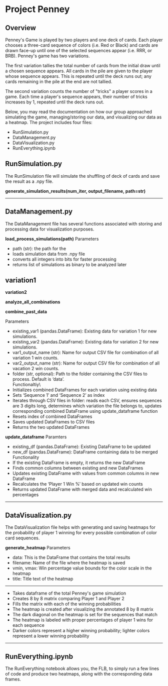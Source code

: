 # Project Penney

## Overview
Penney's Game is played by two players and one deck of cards. Each player chooses a three-card sequence of colors (i.e. Red or Black) and cards are drawn face-up until one of the selected sequences appear (i.e. RRR, or BRB). Penney's game has two variations. 

The first variation tallies the total number of cards from the initial draw until a chosen sequence appears. All cards in the pile are given to the player whose sequence appears. This is repeated until the deck runs out; any cards remaining in the pile at the end are not tallied.

The second variation counts the number of "tricks" a player scores in a game. Each time a player's sequence appears, their number of tricks increases by 1, repeated until the deck runs out.

Below, you may read the documentation on how our group approached simulating the game, managing/storing our data, and visualizing our data as a heatmap. The project includes four files:

- RunSimulation.py
- DataManagement.py
- DataVisualization.py
- RunEverything.ipynb

## RunSimulation.py
The RunSimulation file will simulate the shuffling of deck of cards and save the result as a .npy file.

**generate_simulation_results(num_iter, output_filename, path=str)**

---

## DataManagement.py
The DataManagement file has several functions associated with storing and processing data for visualization purposes.

**load_process_simulations(path)**
Parameters
- path (str): the path for the 
- loads simulation data from .npy file
- converts all integers into bits for faster processing
- returns list of simulations as binary to be analyzed later

**variation1**
- 

**variation2**


**analyze_all_combinations**


**combine_past_data**

Parameters 
- existing_var1 (pandas.DataFrame): Existing data for variation 1 for new simulations. 
- existing_var2 (pandas.DataFrame): Existing data for variation 2 for new simulations. 
- var1_output_name (str): Name for output CSV file for combination of all variation 1 win counts. 
- var2_output_name (str): Name for output CSV file for combination of all vacation 2 win counts. 
- folder (str, optional): Path to the folder containing the CSV files to process. Default is ‘data’.\
Functionaltiy\
- Initializes combined DataFrames for each variation using existing data
- Sets ‘Sequence 1’ and ‘Sequence 2’ as index
- Iterates through CSV files in folder: reads each CSV, ensures sequences are 3 digits long, determines which variation the file belongs to, updates corresponding combined DataFrame using update_dataframe function
- Resets index of combined DataFrames
- Saves updated DataFrames to CSV files 
- Returns the two updated DataFrames 


**update_dataframe**
Paramters
- existing_df (pandas.DataFrame): Existing DataFrame to be updated
- new_df (pandas.DataFrame): DataFrame containing data to be merged
Functionality
- If the existing DataFrame is empty, it returns the new DataFrame
- Finds common columns between existing and new DataFrames
- Updates existing DataFrame with values from common columns in new DataFrame
- Recalculates the ‘Player 1 Win %’ based on updated win counts 
- Returns updated DataFrame with merged data and recalculated win percentages 



---

## DataVisualization.py
The DataVisualization file helps with generating and saving heatmaps for the probability of player 1 winning for every possible combination of color card sequences. 

**generate_heatmap**
Parameters
- data: This is the DataFrame that contains the total results
- filename: Name of the file where the heatmap is saved
- vmin, vmax: Win percentage value bounds for the color scale in the heatmap
- title: Title text of the heatmap 
---
- Takes dataframe of the total Penney's game simulation
- Creates 8 by 8 matrix comparing Player 1 and Player 2
- Fills the matrix with each of the winning probabilities
- The heatmap is created after visualizing the annotated 8 by 8 matrix
- The dark diagonal on the heatmap is set for the sequences that match
- The heatmap is labeled with proper percentages of player 1 wins for each sequence 
- Darker colors represent a higher winning probability; lighter colors represent a lower winning probability

---

## RunEverything.ipynb
The RunEverything notebook allows you, the FLB, to simply run a few lines of code and produce two heatmaps, along with the corresponding data frames.
